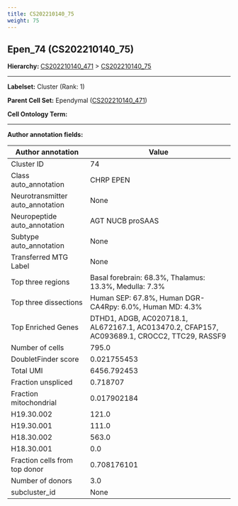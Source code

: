 ```yaml
---
title: CS202210140_75
weight: 75
---
```

## Epen_74 (CS202210140_75)
<b>Hierarchy: </b>
[CS202210140_471](https://purl.brain-bican.org/taxonomy/CS202210140#CS202210140_471) >
[CS202210140_75](https://purl.brain-bican.org/taxonomy/CS202210140#CS202210140_75)

---


**Labelset:** Cluster (Rank: 1)

**Parent Cell Set:** Ependymal ([CS202210140_471](https://purl.brain-bican.org/taxonomy/CS202210140#CS202210140_471))



**Cell Ontology Term:** 

[MARKER GENES.]: #


---

[TRANSFERRED ANNOTATIONS.]: #


[AUTHOR ANNOTATION FIELDS.]: #


**Author annotation fields:**

| Author annotation | Value |
|-------------------|-------|
|Cluster ID|74|
|Class auto_annotation|CHRP EPEN|
|Neurotransmitter auto_annotation|None|
|Neuropeptide auto_annotation|AGT NUCB proSAAS|
|Subtype auto_annotation|None|
|Transferred MTG Label|None|
|Top three regions|Basal forebrain: 68.3%, Thalamus: 13.3%, Medulla: 7.3%|
|Top three dissections|Human SEP: 67.8%, Human DGR-CA4Rpy: 6.0%, Human MD: 4.3%|
|Top Enriched Genes|DTHD1, ADGB, AC020718.1, AL672167.1, AC013470.2, CFAP157, AC093689.1, CROCC2, TTC29, RASSF9|
|Number of cells|795.0|
|DoubletFinder score|0.021755453|
|Total UMI|6456.792453|
|Fraction unspliced|0.718707|
|Fraction mitochondrial|0.017902184|
|H19.30.002|121.0|
|H19.30.001|111.0|
|H18.30.002|563.0|
|H18.30.001|0.0|
|Fraction cells from top donor|0.708176101|
|Number of donors|3.0|
|subcluster_id|None|

